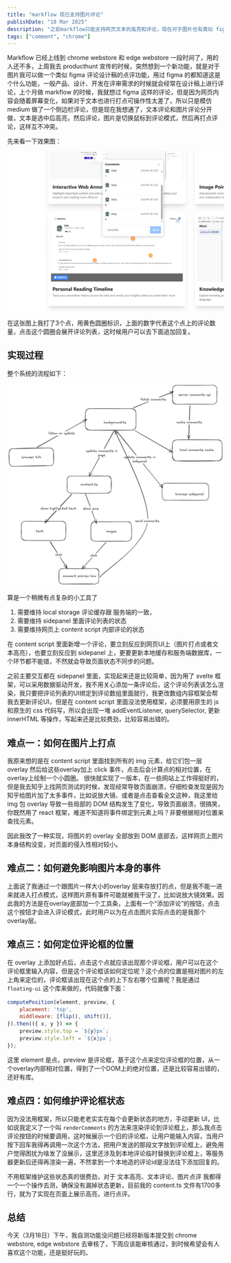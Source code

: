 ```yaml
---
title: "markflow 现已支持图片评论"
publishDate: "18 Mar 2025"
description: "之前markflow只能支持网页文本的高亮和评论，现在对于图片也有类似 figma 风格的评论了"
tags: ["comment", "chrome"]
---
```


Markflow 已经上线到 chrome webstore 和 edge webstore 一段时间了，用的人还不多，上周我去 producthunt 宣传的时候，突然想到一个新功能，就是对于图片我可以做一个类似 figma
评论设计稿的点评功能，用过 figma 的都知道这是个什么功能，一般产品、设计、开发在评审需求的时候就会经常在设计稿上进行评论，上个月做 markflow 的时候，我就想过 figma 这样的评论，但是因为网页内容会随着屏幕变化，如果对于文本也进行打点可操作性太差了，所以只是模仿 medium 做了一个侧边栏评论，但是现在我想通了，文本评论和图片评论分开做，文本是选中后高亮，然后评论，图片是切换鼠标到评论模式，然后再打点评论，这样互不冲突。

先来看一下效果图：

![markflow pin comment](pin-comment-screenshot.png)

在这张图上我打了3个点，用黄色圆圈标识，上面的数字代表这个点上的评论数量，点击这个圆圈会展开评论列表，这时候用户可以去下面追加回复。


## 实现过程

整个系统的流程如下：

![markflow architecture](markflow-architecture.png)

算是一个稍微有点复杂的小工具了

1. 需要维持 local storage 评论缓存跟 服务端的一致，
2. 需要维持 sidepanel 里面评论列表的状态
3. 需要维持网页上 content script 内部评论的状态

在 content script 里面新增一个评论，要立刻反应到网页UI上（图片打点或者文本高亮），也要立刻反应到 sidepanel 上，更要更新本地缓存和服务端数据库，一个环节都不能错，不然就会导致页面状态不同步的问题。

之前主要交互都在 sidepanel 里面，实现起来还是比较简单，因为用了 svelte 框架，可以采用数据驱动开发，我不用关心添加一条评论后，这个评论列表该怎么渲染，我只要把评论列表的UI绑定到评论数组里面就行，我更改数组内容框架会帮我去更新评论UI，但是在 content script 里面没法使用框架，必须要用原生的 js 和原生的 css 代码写，所以会出现一堆 addEventListener, querySelector, 更新 innerHTML 等操作，写起来还是比较费劲，比较容易出错的。

## 难点一：如何在图片上打点

我原来想的是在 content script 里面找到所有的 img 元素，给它们包一层 overlay 然后给这些overlay加上 click 事件，点击后会计算点的相对位置，在overlay上绘制一个小圆圈。
很快就实现了一版本，在一些网站上工作得挺好的，但是我去知乎上找网页测试的时候，发现经常导致页面崩溃，仔细检查发现是因为知乎给图片加了太多事件，比如说放大镜、或者是点击查看全文这种，我这里给 img 包 overlay 导致一些局部的 DOM 结构发生了变化，导致页面崩溃，很搞笑，你既然用了 react 框架，难道不知道将事件绑定到元素上吗？非要根据相对位置来查找元素。

因此我改了一种实现，将图片的 overlay 全部放到 DOM 底部去，这样网页上图片本身结构没变，对页面的侵入性相对较小。


## 难点二：如何避免影响图片本身的事件

上面说了我通过一个跟图片一样大小的overlay 层来存放打的点，但是我不能一进来就进入打点模式，这样图片原有事件可能就被我干没了，比如说放大镜效果。因此我的方法是在overlay底部加一个工具条，上面有一个“添加评论”的按钮，点击这个按钮才会进入评论模式，此时用户以为在点击图片实际点击的是我那个overlay层。

## 难点三：如何定位评论框的位置

在 overlay 上添加好点后，点击这个点就应该出现那个评论框，用户可以在这个评论框里输入内容，但是这个评论框该如何定位呢？这个点的位置是相对图片的左上角来定位的，评论框该出现在这个点的上下左右哪个位置呢？我是通过 `floating-ui` 这个库来做的，代码就像下面：

```js
computePosition(element, preview, {
    placement: 'top',
    middleware: [flip(), shift()],
}).then(({ x, y }) => {
    preview.style.top = `${y}px`;
    preview.style.left = `${x}px`;
});
```

这里 element 是点，preview 是评论框，基于这个点来定位评论框的位置，从一个overlay内部相对位置，得到了一个DOM上的绝对位置，还是比较容易出错的，还好有库。

## 难点四：如何维护评论框状态

因为没法用框架，所以只能老老实实在每个会更新状态的地方，手动更新 UI，比如说我定义了一个叫 `renderComments` 的方法来渲染评论到评论框上，那么我点击评论按钮的时候要调用，这时候展示一个旧的评论框，让用户能输入内容，当用户按下回车我得再调用一次这个方法，把用户发送的那段文字放到评论框上，避免用户觉得困扰为啥发了没展示，这里还涉及到本地评论临时替换到评论框上，等服务器更新后还得再渲染一遍，不然拿到一个本地造的评论id是没法往下添加回复的。

不用框架维护这些状态真的很费劲，对于 文本高亮、文本评论、图片点评 我都得一个一个操作去测，确保没有漏掉状态更新，目前我的 content.ts 文件有1700多行，就为了实现在页面上展示高亮，进行点评。

## 总结

今天（3月18日）下午，我自测功能没问题已经将新版本提交到 chrome webstore, edge webstore 去审核了，下周应该能审核通过，到时候希望会有人喜欢这个功能，还是挺好玩的。

